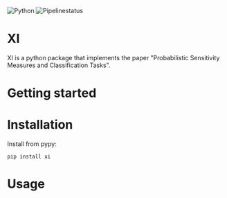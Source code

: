 ![Python](https://img.shields.io/badge/python-3670A0?style=for-the-badge&logo=python&logoColor=ffdd54)
![Pipelinestatus](https://github.com/m.fumagalli68/xi/actions/workflows/python-package.yml/badge.svg)
# XI

XI is a python package that implements the paper "Probabilistic Sensitivity Measures and
Classification Tasks".

# Getting started


# Installation
Install from pypy:

```[python]
pip install xi
```

# Usage